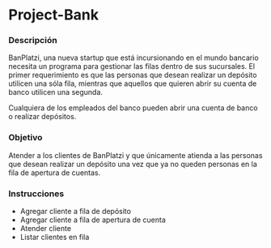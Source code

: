 # Project-Bank

### Descripción

BanPlatzi, una nueva startup que está incursionando en el mundo bancario necesita un programa para gestionar las filas dentro de sus sucursales. El primer requerimiento es que las personas que desean realizar un depósito utilicen una sóla fila, mientras que aquellos que quieren abrir su cuenta de banco utilicen una segunda.

Cualquiera de los empleados del banco pueden abrir una cuenta de banco o realizar depósitos.

### Objetivo
Atender a los clientes de BanPlatzi y que únicamente atienda a las personas que desean realizar un depósito una vez que ya no queden personas en la fila de apertura de cuentas.

### Instrucciones

- Agregar cliente a fila de depósito
- Agregar cliente a fila de apertura de cuenta
- Atender cliente
- Listar clientes en fila

